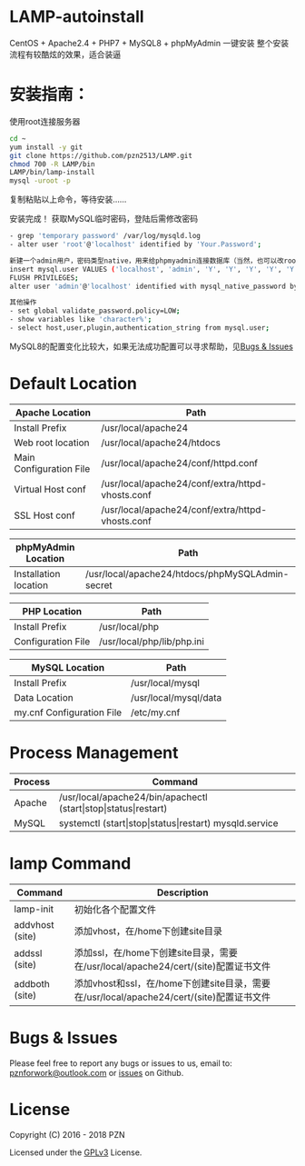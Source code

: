 # LAMP-autoinstall
CentOS + Apache2.4 + PHP7 + MySQL8 + phpMyAdmin 一键安装
整个安装流程有较酷炫的效果，适合装逼

# 安装指南：
使用root连接服务器
```bash
cd ~
yum install -y git
git clone https://github.com/pzn2513/LAMP.git
chmod 700 -R LAMP/bin
LAMP/bin/lamp-install
mysql -uroot -p
```
复制粘贴以上命令，等待安装……


安装完成！
获取MySQL临时密码，登陆后需修改密码
```bash
- grep 'temporary password' /var/log/mysqld.log
- alter user 'root'@'localhost' identified by 'Your.Password';

新建一个admin用户，密码类型native，用来给phpmyadmin连接数据库（当然，也可以改root密码类型）
insert mysql.user VALUES ('localhost', 'admin', 'Y', 'Y', 'Y', 'Y', 'Y', 'Y', 'Y', 'Y', 'Y', 'Y', 'Y', 'Y', 'Y', 'Y', 'Y', 'Y', 'Y', 'Y', 'Y', 'Y', 'Y', 'Y', 'Y', 'Y', 'Y', 'Y', 'Y', 'Y', 'Y', '', '', '', '', '0', '0', '0', '0', 'mysql_native_password', '*84AAC12F54AB666ECFC2A83C676908C8BBC381B1', 'N', '2018-04-21 11:25:16', null, 'N', 'Y', 'Y', null, null, null, null);
FLUSH PRIVILEGES;
alter user 'admin'@'localhost' identified with mysql_native_password by 'Your.Password';

其他操作
- set global validate_password.policy=LOW;
- show variables like 'character%';
- select host,user,plugin,authentication_string from mysql.user;
```
MySQL8的配置变化比较大，如果无法成功配置可以寻求帮助，见[Bugs & Issues](#bugs--issues)


Default Location
================
| Apache Location            | Path                                             |
|----------------------------|--------------------------------------------------|
| Install Prefix             | /usr/local/apache24                              |
| Web root location          | /usr/local/apache24/htdocs                       |
| Main Configuration File    | /usr/local/apache24/conf/httpd.conf              |
| Virtual Host conf          | /usr/local/apache24/conf/extra/httpd-vhosts.conf |
| SSL Host conf              | /usr/local/apache24/conf/extra/httpd-vhosts.conf |

| phpMyAdmin Location        | Path                                             |
|----------------------------|--------------------------------------------------|
| Installation location      | /usr/local/apache24/htdocs/phpMySQLAdmin-secret  |

| PHP Location               | Path                                             |
|----------------------------|--------------------------------------------------|
| Install Prefix             | /usr/local/php                                   |
| Configuration File         | /usr/local/php/lib/php.ini                       |

| MySQL Location             | Path                                             |
|----------------------------|--------------------------------------------------|
| Install Prefix             | /usr/local/mysql                                 |
| Data Location              | /usr/local/mysql/data                            |
| my.cnf Configuration File  | /etc/my.cnf                                      |


Process Management
==================
| Process     | Command                                                         |
|-------------|-----------------------------------------------------------------|
| Apache      | /usr/local/apache24/bin/apachectl (start\|stop\|status\|restart)|
| MySQL       | systemctl (start\|stop\|status\|restart) mysqld.service         |

lamp Command
============
| Command        | Description                                                                         |
|----------------|-------------------------------------------------------------------------------------|
| lamp-init      | 初始化各个配置文件                                                                    |
| addvhost (site)| 添加vhost，在/home下创建site目录                                                      |
| addssl (site)  | 添加ssl，在/home下创建site目录，需要在/usr/local/apache24/cert/(site)配置证书文件       |
| addboth (site) | 添加vhost和ssl，在/home下创建site目录，需要在/usr/local/apache24/cert/(site)配置证书文件|

Bugs & Issues
=============
Please feel free to report any bugs or issues to us, email to: pznforwork@outlook.com or [issues](https://github.com/pzn2513/LAMP-autoinstall/issues) on Github.


License
=======
Copyright (C) 2016 - 2018 PZN

Licensed under the [GPLv3](https://github.com/pzn2513/LICENSE/blob/master/README.md) License.
